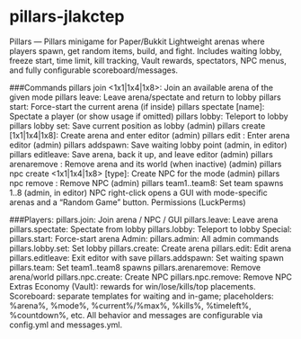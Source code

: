﻿# pillars-jlakctep

Pillars — Pillars minigame for Paper/Bukkit
Lightweight arenas where players spawn, get random items, build, and fight. Includes waiting lobby, freeze start, time limit, kill tracking, Vault rewards, spectators, NPC menus, and fully configurable scoreboard/messages.

###Commands
pillars join <1x1|1x4|1x8>: Join an available arena of the given mode
pillars leave: Leave arena/spectate and return to lobby
pillars start: Force-start the current arena (if inside)
pillars spectate [name]: Spectate a player (or show usage if omitted)
pillars lobby: Teleport to lobby
pillars lobby set: Save current position as lobby (admin)
pillars create <id> [1x1|1x4|1x8]: Create arena and enter editor (admin)
pillars edit <id>: Enter arena editor (admin)
pillars addspawn: Save waiting lobby point (admin, in editor)
pillars editleave: Save arena, back it up, and leave editor (admin)
pillars arenaremove <id>: Remove arena and its world (when inactive) (admin)
pillars npc create <id> <1x1|1x4|1x8> [type]: Create NPC for the mode (admin)
pillars npc remove <id>: Remove NPC (admin)
pillars team1..team8: Set team spawns 1..8 (admin, in editor)
NPC right-click opens a GUI with mode-specific arenas and a “Random Game” button.
Permissions (LuckPerms)

###Players:
pillars.join: Join arena / NPC / GUI
pillars.leave: Leave arena
pillars.spectate: Spectate from lobby
pillars.lobby: Teleport to lobby
Special:
pillars.start: Force-start arena
Admin:
pillars.admin: All admin commands
pillars.lobby.set: Set lobby
pillars.create: Create arena
pillars.edit: Edit arena
pillars.editleave: Exit editor with save
pillars.addspawn: Set waiting spawn
pillars.team: Set team1..team8 spawns
pillars.arenaremove: Remove arena/world
pillars.npc.create: Create NPC
pillars.npc.remove: Remove NPC
Extras
Economy (Vault): rewards for win/lose/kills/top placements.
Scoreboard: separate templates for waiting and in-game; placeholders: %arena%, %mode%, %current%/%max%, %kills%, %timeleft%, %countdown%, etc.
All behavior and messages are configurable via config.yml and messages.yml.
